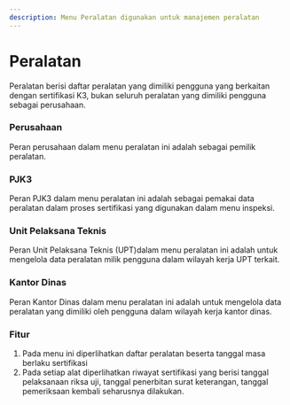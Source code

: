 ```yaml
---
description: Menu Peralatan digunakan untuk manajemen peralatan
---
```


# Peralatan

Peralatan berisi daftar peralatan yang dimiliki pengguna yang berkaitan dengan sertifikasi K3, bukan seluruh peralatan yang dimiliki pengguna sebagai perusahaan.

### Perusahaan

Peran perusahaan dalam menu peralatan ini adalah sebagai pemilik peralatan.

### PJK3

Peran PJK3 dalam menu peralatan ini adalah sebagai pemakai data peralatan dalam proses sertifikasi yang digunakan dalam menu inspeksi.

### Unit Pelaksana Teknis

Peran Unit Pelaksana Teknis (UPT)dalam menu peralatan ini adalah untuk mengelola data peralatan milik pengguna dalam wilayah kerja UPT terkait.

### Kantor Dinas

Peran Kantor Dinas dalam menu peralatan ini adalah untuk mengelola data peralatan yang dimiliki oleh pengguna dalam wilayah kerja kantor dinas.

### Fitur

1. Pada menu ini diperlihatkan daftar peralatan beserta tanggal masa berlaku sertifikasi
2. Pada setiap alat diperlihatkan riwayat sertifikasi yang berisi tanggal pelaksanaan riksa uji, tanggal penerbitan surat keterangan, tanggal pemeriksaan kembali seharusnya dilakukan.
